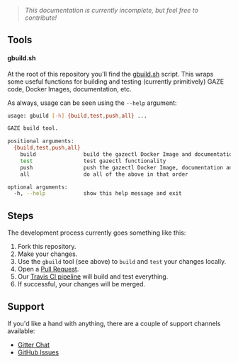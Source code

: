 > _This documentation is currently incomplete, but feel free to contribute!_

## Tools

#### gbuild.sh
At the root of this repository you'll find the [gbuild.sh](https://github.com/monokal/GAZE/blob/master/gbuild.sh) script. This wraps some useful functions for building and testing (currently primitively) GAZE code, Docker Images, documentation, etc.

As always, usage can be seen using the `--help` argument:
```bash
usage: gbuild [-h] {build,test,push,all} ...

GAZE build tool.

positional arguments:
  {build,test,push,all}
    build               build the gazectl Docker Image and documentation
    test                test gazectl functionality
    push                push the gazectl Docker Image, documentation and code
    all                 do all of the above in that order

optional arguments:
  -h, --help            show this help message and exit
```

## Steps
The development process currently goes something like this:

1. Fork this repository.
2. Make your changes.
3. Use the `gbuild` tool (see above) to `build` and `test` your changes locally.
4. Open a [Pull Request](https://github.com/monokal/gaze/pulls).
5. Our [Travis CI pipeline](https://travis-ci.org/monokal/GAZE) will build and test everything.
6. If successful, your changes will be merged.

## Support
If you'd like a hand with anything, there are a couple of support channels available:

* [Gitter Chat](https://gitter.im/gaze-tomc/)
* [GitHub Issues](https://github.com/monokal/GAZE/issues)
